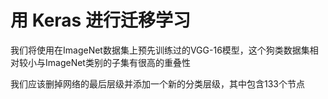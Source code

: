 # 用 Keras 进行迁移学习

我们将使用在ImageNet数据集上预先训练过的VGG-16模型，这个狗类数据集相对较小与ImageNet类别的子集有很高的重叠性

我们应该删掉网络的最后层级并添加一个新的分类层级，其中包含133个节点
